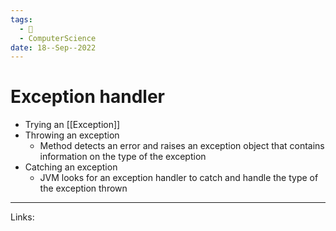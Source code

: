 ```yaml
---
tags:
  - 🌱
  - ComputerScience 
date: 18--Sep--2022
---
```


# Exception handler

- Trying an [[Exception]]
- Throwing an exception
    - Method detects an error and raises an exception object that contains information on the type of the exception
- Catching an exception
    - JVM looks for an exception handler to catch and handle the type of the exception thrown

---
Links: 